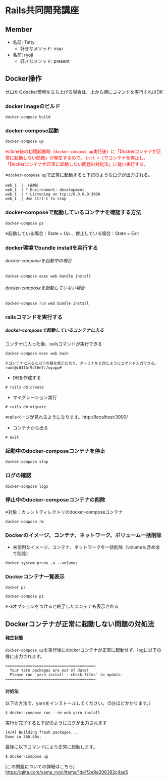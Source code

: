 # Rails共同開発講座

## Member

- 名前: Tatty
  - 好きなメソッド: map
- 名前: ryoji
  - 好きなメソッド: present


## Docker操作
ゼロからdocker環境を立ち上げる場合は、上から順にコマンドを実行すればOK
### docker imageのビルド
```
docker-compose build
```
### docker-compose起動
```
docker-compose up
```
<font color="red">※clone後の初回起動時（`docker-compose up`実行後）に「Dockerコンテナが正常に起動しない問題」が発生するので、
`Ctrl + C`でコンテナを停止し、「Dockerコンテナが正常に起動しない問題の対処法」に従い実行する。</font>


※`docker-compose up`で正常に起動すると下記のようなログが出力される。
```
web_1  | （省略）
web_1  | * Environment: development
web_1  | * Listening on tcp://0.0.0.0:3000
web_1  | Use Ctrl-C to stop
```

### docker-composeで起動しているコンテナを確認する方法
```
docker-compose ps
```
※起動している場合：State = Up 、停止している場合：State = Exit

### docker環境でbundle installを実行する
###### docker-composeを起動中の場合
```
docker-compose exec web bundle install
```
###### docker-composeを起動していない場合
```
docker-compose run web bundle install
```
### railsコマンドを実行する
##### docker-composeで起動しているコンテナに入る
コンテナに入った後、railsコマンドが実行できる
```
docker-compose exec web bash

※コンテナに入ると以下の様な表示になり、ターミナルと同じようにコマンド入力できる。
root@c04fbf9df6e7:/myapp#
```
- DBを作成する
```
# rails db:create
```
- マイグレーション実行
```
# rails db:migrate
```
※railsページが見れるようになります。http://localhost:3000/

- コンテナから出る
```
# exit
```

### 起動中のdocker-composeコンテナを停止
```
docker-compose stop
```

### ログの確認
```
docker-compose logs
```
### 停止中のdocker-composeコンテナの削除
※対象：カレントディレクトリのdocker-composeコンテナ
```
docker-compose rm
```
### Dockerのイメージ、コンテナ、ネットワーク、ボリューム一括削除
- 未使用なイメージ、コンテナ、ネットワークを一括削除（volumeも含め全て削除）
```
docker system prune -a --volumes
```
### Dockerコンテナ一覧表示
```
docker ps

docker-compose ps
```
※-aオプションをつけると終了したコンテナも表示される

## Dockerコンテナが正常に起動しない問題の対処法

#### 発生状態
`docker-compose up`を実行後にdockerコンテナが正常に起動せず、logに以下の様に出力されます。
```
========================================
  Your Yarn packages are out of date!
  Please run `yarn install --check-files` to update.
========================================
```

#### 対処法

以下の方法で、yarnをインストールしてください。（5分ほどかかります。）
```
$ docker-compose run --rm web yarn install
```

実行が完了すると下記のようにログが出力されます
```
[4/4] Building fresh packages...
Done in 366.80s.
```

最後に以下コマンドにより正常に起動します。
```
$ docker-compose up
```

[この問題についての詳細はこちら]
https://qiita.com/yama_ryoji/items/1de1f2e9e206382c4aa5



